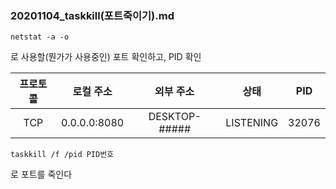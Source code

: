 ### 20201104_taskkill(포트죽이기).md

```
netstat -a -o
```

로 사용할(뭔가가 사용중인) 포트 확인하고, PID 확인

| 프로토콜 |  로컬 주소   |   외부 주소   |   상태    |  PID  |
| :------: | :----------: | :-----------: | :-------: | :---: |
|   TCP    | 0.0.0.0:8080 | DESKTOP-##### | LISTENING | 32076 |

```
taskkill /f /pid PID번호
```

로 포트를 죽인다
